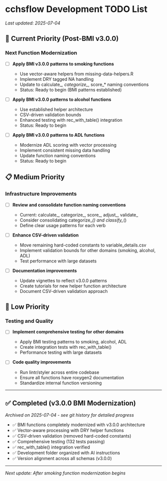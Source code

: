 # cchsflow Development TODO List

*Last updated: 2025-07-04*

## 🎯 Current Priority (Post-BMI v3.0.0)

### Next Function Modernization
- [ ] **Apply BMI v3.0.0 patterns to smoking functions**
  - Use vector-aware helpers from missing-data-helpers.R
  - Implement DRY tagged NA handling
  - Update to calculate_*, categorize_*, score_* naming conventions
  - Status: Ready to begin (BMI patterns established)

- [ ] **Apply BMI v3.0.0 patterns to alcohol functions**
  - Use established helper architecture
  - CSV-driven validation bounds
  - Enhanced testing with rec_with_table() integration
  - Status: Ready to begin

- [ ] **Apply BMI v3.0.0 patterns to ADL functions**
  - Modernize ADL scoring with vector processing
  - Implement consistent missing data handling
  - Update function naming conventions
  - Status: Ready to begin

## 📋 Medium Priority 

### Infrastructure Improvements
- [ ] **Review and consolidate function naming conventions**
  - Current: calculate_, categorize_, score_, adjust_, validate_
  - Consider consolidating categorize_*() and classify_*()
  - Define clear usage patterns for each verb

- [ ] **Enhance CSV-driven validation**
  - Move remaining hard-coded constants to variable_details.csv
  - Implement validation bounds for other domains (smoking, alcohol, ADL)
  - Test performance with large datasets

- [ ] **Documentation improvements**
  - Update vignettes to reflect v3.0.0 patterns
  - Create tutorials for new helper function architecture
  - Document CSV-driven validation approach

## 🔧 Low Priority

### Testing and Quality
- [ ] **Implement comprehensive testing for other domains**
  - Apply BMI testing patterns to smoking, alcohol, ADL
  - Create integration tests with rec_with_table()
  - Performance testing with large datasets

- [ ] **Code quality improvements**
  - Run lintr/styler across entire codebase
  - Ensure all functions have roxygen2 documentation
  - Standardize internal function versioning

---

## ✅ Completed (v3.0.0 BMI Modernization)

*Archived on 2025-07-04 - see git history for detailed progress*

- ✅ BMI functions completely modernized with v3.0.0 architecture
- ✅ Vector-aware processing with DRY helper functions
- ✅ CSV-driven validation (removed hard-coded constants)
- ✅ Comprehensive testing (132 tests passing)
- ✅ rec_with_table() integration verified
- ✅ Development folder organized with AI instructions
- ✅ Version alignment across all schemas (v3.0.0)

---

*Next update: After smoking function modernization begins*